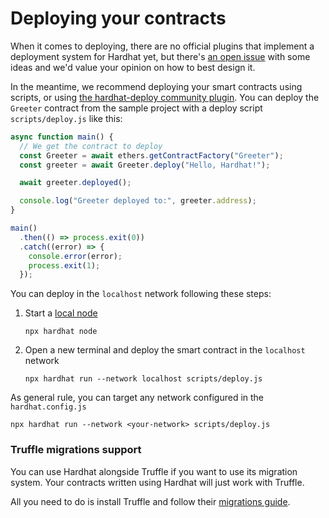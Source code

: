 # Deploying your contracts

When it comes to deploying, there are no official plugins that implement a deployment system for Hardhat yet, but there's [an open issue](https://github.com/nomiclabs/hardhat/issues/381) with some ideas and we'd value your opinion on how to best design it.

In the meantime, we recommend deploying your smart contracts using scripts, or using [the hardhat-deploy community plugin](https://github.com/wighawag/hardhat-deploy/tree/master). You can deploy the `Greeter` contract from the sample project with a deploy script `scripts/deploy.js` like this:

```js
async function main() {
  // We get the contract to deploy
  const Greeter = await ethers.getContractFactory("Greeter");
  const greeter = await Greeter.deploy("Hello, Hardhat!");

  await greeter.deployed();

  console.log("Greeter deployed to:", greeter.address);
}

main()
  .then(() => process.exit(0))
  .catch((error) => {
    console.error(error);
    process.exit(1);
  });
```

You can deploy in the `localhost` network following these steps:

1. Start a [local node](../getting-started/index.md#connecting-a-wallet-or-dapp-to-hardhat-network)

   `npx hardhat node`

2. Open a new terminal and deploy the smart contract in the `localhost` network

   `npx hardhat run --network localhost scripts/deploy.js`

As general rule, you can target any network configured in the `hardhat.config.js`

`npx hardhat run --network <your-network> scripts/deploy.js`

### Truffle migrations support

You can use Hardhat alongside Truffle if you want to use its migration system. Your contracts written using Hardhat will just work with Truffle.

All you need to do is install Truffle and follow their [migrations guide](https://www.trufflesuite.com/docs/truffle/getting-started/running-migrations).
